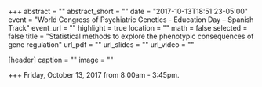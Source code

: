 +++
abstract = ""
abstract_short = ""
date = "2017-10-13T18:51:23-05:00"
event = "World Congress of Psychiatric Genetics - Education Day – Spanish Track"
event_url = ""
highlight = true
location = ""
math = false
selected = false
title = "Statistical methods to explore the phenotypic consequences of gene regulation"
url_pdf = ""
url_slides = ""
url_video = ""

[header]
  caption = ""
  image = ""

+++
Friday, October 13, 2017 from 8:00am - 3:45pm.
